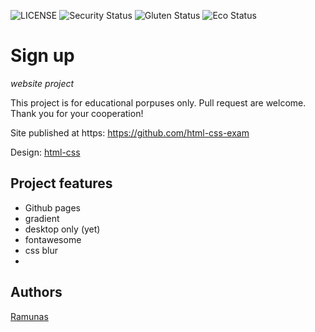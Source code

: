 ![LICENSE](https://img.shields.io/badge/license-MIT-blue.svg?style=flat-square)
![Security Status](https://img.shields.io/security-headers?label=Security&url=https%3A%2F%2Fgithub.com&style=flat-square)
![Gluten Status](https://img.shields.io/badge/Gluten-Free-green.svg)
![Eco Status](https://img.shields.io/badge/ECO-Friendly-green.svg)

# Sign up

_website project_

This project is for educational porpuses only. Pull request are welcome. Thank you for your cooperation!

Site published at https: https://github.com/html-css-exam

Design: [html-css](https://ramas1985.github.io/html-css-exam/)

## Project features

- Github pages
- gradient
- desktop only (yet)
- fontawesome
- css blur
- 

## Authors

[Ramunas](https://github.com/Ramas1985)
